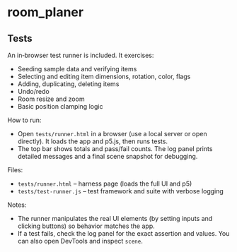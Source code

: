 # room_planer

## Tests

An in‑browser test runner is included. It exercises:
- Seeding sample data and verifying items
- Selecting and editing item dimensions, rotation, color, flags
- Adding, duplicating, deleting items
- Undo/redo
- Room resize and zoom
- Basic position clamping logic

How to run:
- Open `tests/runner.html` in a browser (use a local server or open directly). It loads the app and p5.js, then runs tests.
- The top bar shows totals and pass/fail counts. The log panel prints detailed messages and a final scene snapshot for debugging.

Files:
- `tests/runner.html` – harness page (loads the full UI and p5)
- `tests/test-runner.js` – test framework and suite with verbose logging

Notes:
- The runner manipulates the real UI elements (by setting inputs and clicking buttons) so behavior matches the app.
- If a test fails, check the log panel for the exact assertion and values. You can also open DevTools and inspect `scene`.
